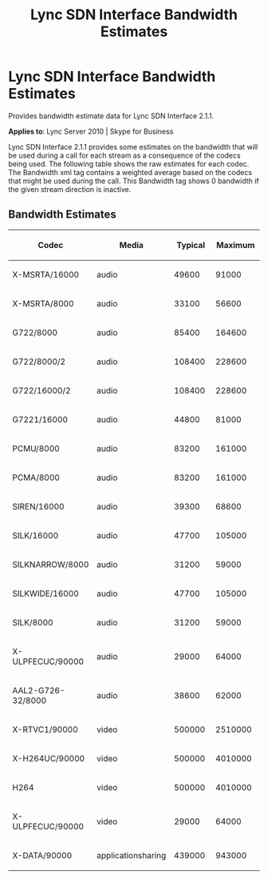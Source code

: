 ﻿---
title: Lync SDN Interface Bandwidth Estimates
TOCTitle: Lync SDN Interface Bandwidth Estimates
ms:assetid: 35458e8f-29ee-4bc5-b2bc-51bbe390b8d5
ms:mtpsurl: https://msdn.microsoft.com/en-us/library/Dn912665(v=office.15)
ms:contentKeyID: 64126836
ms.date: 03/04/2016
mtps_version: v=office.15
---

# Lync SDN Interface Bandwidth Estimates

Provides bandwidth estimate data for Lync SDN Interface 2.1.1.


**Applies to**: Lync Server 2010 | Skype for Business

Lync SDN Interface 2.1.1 provides some estimates on the bandwidth that will be used during a call for each stream as a consequence of the codecs being used. The following table shows the raw estimates for each codec. The Bandwidth xml tag contains a weighted average based on the codecs that might be used during the call. This Bandwidth tag shows 0 bandwidth if the given stream direction is inactive.

## Bandwidth Estimates

<table>
<colgroup>
<col style="width: 25%" />
<col style="width: 25%" />
<col style="width: 25%" />
<col style="width: 25%" />
</colgroup>
<thead>
<tr class="header">
<th><p>Codec</p></th>
<th><p>Media</p></th>
<th><p>Typical</p></th>
<th><p>Maximum</p></th>
</tr>
</thead>
<tbody>
<tr class="odd">
<td><p>X-MSRTA/16000</p></td>
<td><p>audio</p></td>
<td><p>49600</p></td>
<td><p>91000</p></td>
</tr>
<tr class="even">
<td><p>X-MSRTA/8000</p></td>
<td><p>audio</p></td>
<td><p>33100</p></td>
<td><p>56600</p></td>
</tr>
<tr class="odd">
<td><p>G722/8000</p></td>
<td><p>audio</p></td>
<td><p>85400</p></td>
<td><p>164600</p></td>
</tr>
<tr class="even">
<td><p>G722/8000/2</p></td>
<td><p>audio</p></td>
<td><p>108400</p></td>
<td><p>228600</p></td>
</tr>
<tr class="odd">
<td><p>G722/16000/2</p></td>
<td><p>audio</p></td>
<td><p>108400</p></td>
<td><p>228600</p></td>
</tr>
<tr class="even">
<td><p>G7221/16000</p></td>
<td><p>audio</p></td>
<td><p>44800</p></td>
<td><p>81000</p></td>
</tr>
<tr class="odd">
<td><p>PCMU/8000</p></td>
<td><p>audio</p></td>
<td><p>83200</p></td>
<td><p>161000</p></td>
</tr>
<tr class="even">
<td><p>PCMA/8000</p></td>
<td><p>audio</p></td>
<td><p>83200</p></td>
<td><p>161000</p></td>
</tr>
<tr class="odd">
<td><p>SIREN/16000</p></td>
<td><p>audio</p></td>
<td><p>39300</p></td>
<td><p>68600</p></td>
</tr>
<tr class="even">
<td><p>SILK/16000</p></td>
<td><p>audio</p></td>
<td><p>47700</p></td>
<td><p>105000</p></td>
</tr>
<tr class="odd">
<td><p>SILKNARROW/8000</p></td>
<td><p>audio</p></td>
<td><p>31200</p></td>
<td><p>59000</p></td>
</tr>
<tr class="even">
<td><p>SILKWIDE/16000</p></td>
<td><p>audio</p></td>
<td><p>47700</p></td>
<td><p>105000</p></td>
</tr>
<tr class="odd">
<td><p>SILK/8000</p></td>
<td><p>audio</p></td>
<td><p>31200</p></td>
<td><p>59000</p></td>
</tr>
<tr class="even">
<td><p>X-ULPFECUC/90000</p></td>
<td><p>audio</p></td>
<td><p>29000</p></td>
<td><p>64000</p></td>
</tr>
<tr class="odd">
<td><p>AAL2-G726-32/8000</p></td>
<td><p>audio</p></td>
<td><p>38600</p></td>
<td><p>62000</p></td>
</tr>
<tr class="even">
<td><p>X-RTVC1/90000</p></td>
<td><p>video</p></td>
<td><p>500000</p></td>
<td><p>2510000</p></td>
</tr>
<tr class="odd">
<td><p>X-H264UC/90000</p></td>
<td><p>video</p></td>
<td><p>500000</p></td>
<td><p>4010000</p></td>
</tr>
<tr class="even">
<td><p>H264</p></td>
<td><p>video</p></td>
<td><p>500000</p></td>
<td><p>4010000</p></td>
</tr>
<tr class="odd">
<td><p>X-ULPFECUC/90000</p></td>
<td><p>video</p></td>
<td><p>29000</p></td>
<td><p>64000</p></td>
</tr>
<tr class="even">
<td><p>X-DATA/90000</p></td>
<td><p>applicationsharing</p></td>
<td><p>439000</p></td>
<td><p>943000</p></td>
</tr>
</tbody>
</table>

